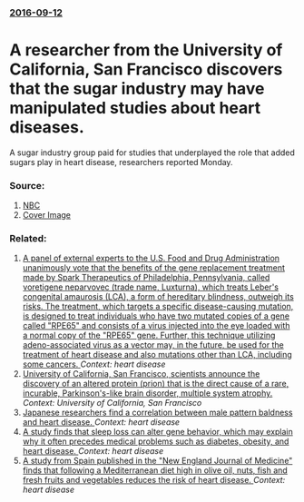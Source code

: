 ### [2016-09-12](/news/2016/09/12/index.md)

# A researcher from the University of California, San Francisco discovers that the sugar industry may have manipulated studies about heart diseases. 

A sugar industry group paid for studies that underplayed the role that added sugars play in heart disease, researchers reported Monday.


### Source:

1. [NBC](http://www.nbcnews.com/health/health-news/sugar-industry-manipulated-heart-studies-review-finds-n646836)
1. [Cover Image](https://media3.s-nbcnews.com/j/newscms/2015_53/1359306/151231-sugar-mn-0900_dadaca5425deb5d8e9892bd6981d29ab.nbcnews-fp-1200-800.jpg)

### Related:

1. [A panel of external experts to the U.S. Food and Drug Administration unanimously vote that the benefits of the gene replacement treatment made by Spark Therapeutics of Philadelphia, Pennsylvania, called voretigene neparvovec (trade name, Luxturna), which treats Leber's congenital amaurosis (LCA), a form of hereditary blindness, outweigh its risks. The treatment, which targets a specific disease-causing mutation, is designed to treat individuals who have two mutated copies of a gene called "RPE65" and consists of a virus injected into the eye loaded with a normal copy of the "RPE65" gene. Further, this technique utilizing adeno-associated virus as a vector may, in the future, be used for the treatment of heart disease and also mutations other than LCA, including some cancers. ](/news/2017/10/12/a-panel-of-external-experts-to-the-u-s-food-and-drug-administration-unanimously-vote-that-the-benefits-of-the-gene-replacement-treatment-ma.md) _Context: heart disease_
2. [University of California, San Francisco, scientists announce the discovery of an altered protein (prion) that is the direct cause of a rare, incurable, Parkinson's-like brain disorder, multiple system atrophy. ](/news/2015/09/1/university-of-california-san-francisco-scientists-announce-the-discovery-of-an-altered-protein-prion-that-is-the-direct-cause-of-a-rare.md) _Context: University of California, San Francisco_
3. [Japanese researchers find a correlation between male pattern baldness and heart disease. ](/news/2013/04/3/japanese-researchers-find-a-correlation-between-male-pattern-baldness-and-heart-disease.md) _Context: heart disease_
4. [A study finds that sleep loss can alter gene behavior, which may explain why it often precedes medical problems such as diabetes, obesity, and heart disease. ](/news/2013/02/26/a-study-finds-that-sleep-loss-can-alter-gene-behavior-which-may-explain-why-it-often-precedes-medical-problems-such-as-diabetes-obesity-a.md) _Context: heart disease_
5. [A study from Spain published in the "New England Journal of Medicine" finds that following a Mediterranean diet high in olive oil, nuts, fish and fresh fruits and vegetables reduces the risk of heart disease. ](/news/2013/02/25/a-study-from-spain-published-in-the-new-england-journal-of-medicine-finds-that-following-a-mediterranean-diet-high-in-olive-oil-nuts-fis.md) _Context: heart disease_
